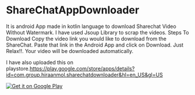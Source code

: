 # ShareChatAppDownloader
It is android App made in kotlin language to download Sharechat Video Without Watermark. I have used Jsoup Library to scrap the videos.
Steps To Download 
Copy the video link you would like to download from the ShareChat.
Paste that link in the Android App and click on Download.
Just Relax!!. Your video will be downloaded automatically.


I have also uploaded this on playstore.https://play.google.com/store/apps/details?id=com.group.hiraanmol.sharechatdownloader&hl=en_US&gl=US

<a href='https://play.google.com/store/apps/details?id=com.group.hiraanmol.sharechatdownloader&hl=en_US&gl=US&pcampaignid=pcampaignidMKT-Other-global-all-co-prtnr-py-PartBadge-Mar2515-1'><img alt='Get it on Google Play' src='https://play.google.com/intl/en_us/badges/static/images/badges/en_badge_web_generic.png'/></a>
